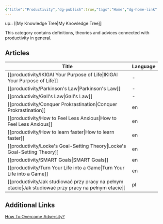 ```yaml
---
{"title":"Productivity","dg-publish":true,"tags":"Home","dg-home-link":true,"permalink":"/productivity/productivity-moc/","dgHomeLink":true,"dgPassFrontmatter":true}
---
```


up:: [[My Knowledge Tree\|My Knowledge Tree]]


This category contains definitions, theories and advices connected with productivity in general.

## Articles
| Title                                                                                                    | Language |
| -------------------------------------------------------------------------------------------------------- | -------- |
| [[productivity/IKIGAI Your Purpose of Life\|IKIGAI Your Purpose of Life]]                             | \-       |
| [[productivity/Parkinson's Law\|Parkinson's Law]]                                                     | \-       |
| [[productivity/Gall's Law\|Gall's Law]]                                                               | \-       |
| [[productivity/Conquer Prokrastination\|Conquer Prokrastination]]                                     | en       |
| [[productivity/How to Feel Less Anxious\|How to Feel Less Anxious]]                                   | en       |
| [[productivity/How to learn faster\|How to learn faster]]                                             | en       |
| [[productivity/Locke's Goal-Setting Theory\|Locke's Goal-Setting Theory]]                             | en       |
| [[productivity/SMART Goals\|SMART Goals]]                                                             | en       |
| [[productivity/Turn Your Life into a Game\|Turn Your Life into a Game]]                               | en       |
| [[productivity/Jak studiować przy pracy na pełnym etacie\|Jak studiować przy pracy na pełnym etacie]] | pl       |


## Additional Links

[How To Overcome Adversity?](https://www.youtube.com/watch?v=61bMGNL6MrM)
